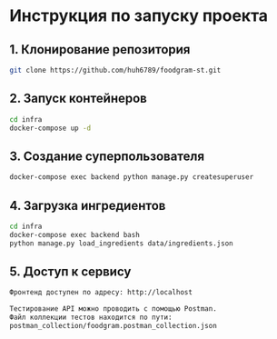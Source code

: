 # Инструкция по запуску проекта

## 1. Клонирование репозитория
```bash
git clone https://github.com/huh6789/foodgram-st.git
```
## 2. Запуск контейнеров
```bash
cd infra
docker-compose up -d
```
## 3. Создание суперпользователя
```bash
docker-compose exec backend python manage.py createsuperuser
```

## 4. Загрузка ингредиентов
```bash
cd infra
docker-compose exec backend bash
python manage.py load_ingredients data/ingredients.json
```
## 5. Доступ к сервису
```bash
Фронтенд доступен по адресу: http://localhost

Тестирование API можно проводить с помощью Postman.
Файл коллекции тестов находится по пути:
postman_collection/foodgram.postman_collection.json
```
